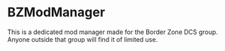 # BZModManager

This is a dedicated mod manager made for the Border Zone DCS group. Anyone outside that group will find it of limited use.
